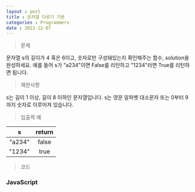 ```yaml
---
layout : post
title : 문자열 다루기 기본
categories : Programmers
date : 2023-12-07
---
```

> 문제<br>

문자열 s의 길이가 4 혹은 6이고, 숫자로만 구성돼있는지 확인해주는 함수, solution을 완성하세요. 예를 들어 s가 "a234"이면 False를 리턴하고 "1234"라면 True를 리턴하면 됩니다.

> 제한사항<br>

s는 길이 1 이상, 길이 8 이하인 문자열입니다.
s는 영문 알파벳 대소문자 또는 0부터 9까지 숫자로 이루어져 있습니다.

> 입출력 예<br>

|s|return|
|:--:|:--:|
|"a234"|false|
|"1234"|true|

> 코드

### JavaScript

<script src="https://gist.github.com/kwontaehoon/ed342335a1d313a525b38c9b13bb2a89.js"></script>